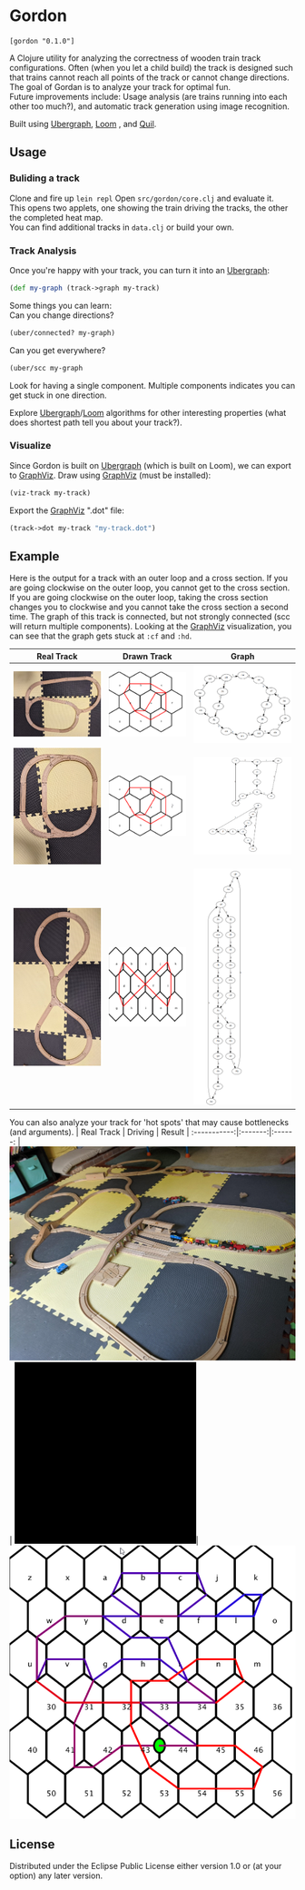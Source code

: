 # Gordon
    [gordon "0.1.0"]

A Clojure utility for analyzing the correctness of wooden train track configurations. Often (when you let a child build) the track is designed such that trains cannot reach all points of the track or cannot change directions. The goal of Gordan is to analyze your track for optimal fun.  
Future improvements include: Usage analysis (are trains running into each other too much?), and automatic track generation using image recognition.

Built using [Ubergraph](https://github.com/Engelberg/ubergraph), [Loom](https://github.com/aysylu/loom) , and [Quil](https://github.com/quil/quil).

## Usage
### Buliding a track
Clone and fire up ```lein repl```
Open ```src/gordon/core.clj``` and evaluate it.  
This opens two applets, one showing the train driving the tracks, the other the completed heat map.  
You can find additional tracks in ```data.clj``` or build your own.

### Track Analysis
Once you're happy with your track, you can turn it into an [Ubergraph](https://github.com/Engelberg/ubergraph):
``` clojure 
(def my-graph (track->graph my-track)
```  
Some things you can learn:  
Can you change directions?  
``` clojure
(uber/connected? my-graph)
```

Can you get everywhere?  
``` clojure
(uber/scc my-graph
```
Look for having a single component. Multiple components indicates you can get stuck in one direction.

Explore [Ubergraph](https://github.com/Engelberg/ubergraph)/[Loom](https://github.com/aysylu/loom) algorithms for other interesting properties (what does shortest path tell you about your track?).

### Visualize
Since Gordon is built on [Ubergraph](https://github.com/Engelberg/ubergraph) (which is built on Loom), we can export to [GraphViz](https://graphviz.org/).
Draw using [GraphViz](https://graphviz.org/) (must be installed):
``` clojure
(viz-track my-track)
```

Export the [GraphViz](https://graphviz.org/) ".dot" file:  
``` clojure
(track->dot my-track "my-track.dot")
```

## Example
Here is the output for a track with an outer loop and a cross section. If you are going clockwise on the outer loop, you cannot get to the cross section. If you are going clockwise on the outer loop, taking the cross section changes you to clockwise and you cannot take the cross section a second time. The graph of this track is connected, but not strongly connected (scc will return multiple components). Looking at the [GraphViz](https://graphviz.org/) visualization, you can see that the graph gets stuck at ```:cf``` and ```:hd```.  

| Real Track | Drawn Track | Graph |
:-----------:|:-----------:|:-----:
|![](examples/stuck-real.png)|![](examples/stuck-train-tracks.png)|![](examples/stuck-train-graph.png)|
|![](examples/double-loop-real.png)|![](examples/double-loop-tracks.png)|![](examples/double-loop-graph.png)|
|![](examples/figure-eight-real.png)|![](examples/figure-eight.png)|![](examples/figure-eight-graph.png)|


You can also analyze your track for 'hot spots' that may cause bottlenecks (and arguments).
| Real Track | Driving | Result |
:-----------:|:-------:|:------:
|![](examples/complex.jpg) | ![](examples/complex-heat-map.gif)| ![](examples/complex-heat-map.png)

## License

Distributed under the Eclipse Public License either version 1.0 or (at
your option) any later version.
